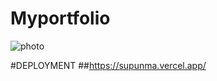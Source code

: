 # Myportfolio

![photo](https://telegra.ph/file/f703e5072cf8fbcb13ec3.jpg)

#DEPLOYMENT
##https://supunma.vercel.app/

